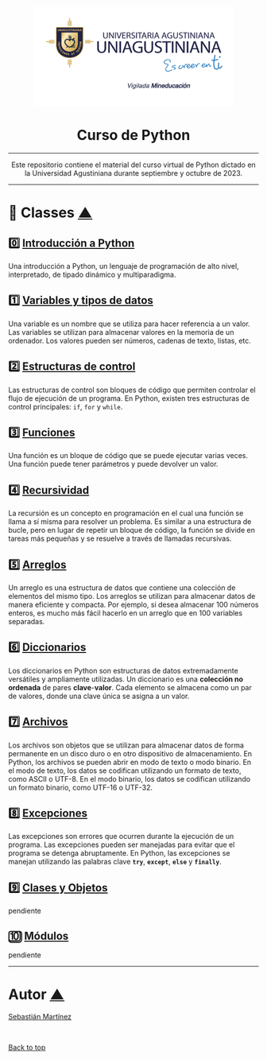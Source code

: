 <p align="center">
  <a href="" rel="noopener">
 <img width=400px height=200px src="../assets/logo.png" alt="Project logo"></a>
</p>

<h1 align="center">Curso de Python</h1>

<div align="center">


</div>

---

<p align="center">Este repositorio contiene el material del curso virtual de Python dictado en la Universidad Agustiniana durante septiembre y octubre de 2023.
</p>

---

# 📕 Classes [▲](#top) <a id="classes">

## 0️⃣ [Introducción a Python](../clases/00_introduccion_python.md)
Una introducción a Python, un lenguaje de programación de alto nivel, interpretado, de tipado dinámico y multiparadigma.


## 1️⃣ [Variables y tipos de datos](../clases/01_variables_en_python.md)
Una variable es un nombre que se utiliza para hacer referencia a un valor. Las variables se utilizan para almacenar valores en la memoria de un ordenador. Los valores pueden ser números, cadenas de texto, listas, etc.


## 2️⃣ [Estructuras de control](../clases/02_estructuras_de_control.md)
Las estructuras de control son bloques de código que permiten controlar el flujo de ejecución de un programa. En Python, existen tres estructuras de control principales: `if`, `for` y `while`.


## 3️⃣ [Funciones](../clases/03_funciones.md)
Una función es un bloque de código que se puede ejecutar varias veces. Una función puede tener parámetros y puede devolver un valor.


## 4️⃣ [Recursividad](../clases/04_recursividad.md)
La recursión es un concepto en programación en el cual una función se llama a sí misma para resolver un problema. Es similar a una estructura de bucle, pero en lugar de repetir un bloque de código, la función se divide en tareas más pequeñas y se resuelve a través de llamadas recursivas.


## 5️⃣ [Arreglos](../clases/05_arreglos.md)
Un arreglo es una estructura de datos que contiene una colección de elementos del mismo tipo. Los arreglos se utilizan para almacenar datos de manera eficiente y compacta. Por ejemplo, si desea almacenar 100 números enteros, es mucho más fácil hacerlo en un arreglo que en 100 variables separadas.


## 6️⃣ [Diccionarios](../clases/06_diccionarios.md)
Los diccionarios en Python son estructuras de datos extremadamente versátiles y ampliamente utilizadas. Un diccionario es una **colección no ordenada** de pares **clave**-**valor**. Cada elemento se almacena como un par de valores, donde una clave única se asigna a un valor.


## 7️⃣ [Archivos](../clases/07_archivos.md)
Los archivos son objetos que se utilizan para almacenar datos de forma permanente en un disco duro o en otro dispositivo de almacenamiento. En Python, los archivos se pueden abrir en modo de texto o modo binario. En el modo de texto, los datos se codifican utilizando un formato de texto, como ASCII o UTF-8. En el modo binario, los datos se codifican utilizando un formato binario, como UTF-16 o UTF-32.


## 8️⃣ [Excepciones](../clases/08_excepciones.md)
Las excepciones son errores que ocurren durante la ejecución de un programa. Las excepciones pueden ser manejadas para evitar que el programa se detenga abruptamente. En Python, las excepciones se manejan utilizando las palabras clave **`try`**, **`except`**, **`else`** y **`finally`**.


## 9️⃣ [Clases y Objetos](../clases/07_clases_y_objetos.md)
pendiente


## 🔟 [Módulos](../clases/08_modulos.md)
pendiente


---

# Autor [▲](#top) <a id="author">

[Sebastián Martínez](https://JuanS3.github.io/)


&#xa0;

<a href="#top">Back to top</a>